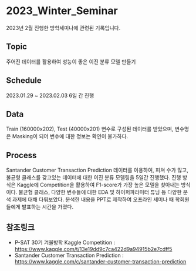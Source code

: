 # 2023_Winter_Seminar
2023년 2월 진행한 방학세미나에 관련된 기록입니다.

Topic
---
주어진 데이터를 활용하여 성능이 좋은 이진 분류 모델 만들기

Schedule
---
2023.01.29 ~ 2023.02.03 6일 간 진행

Data
---
Train (160000x202), Test (40000x201) 변수로 구성된 데이터를 받았으며, 변수명은 Masking이 되어 변수에 대한 정보는 확인이 불가하다.

Process
---
Santander Customer Transaction Prediction 데이터를 이용하여, 피쳐 수가 많고, 불균형 클래스를 갖고있는 데이터에 대한 이진 분류 모델링을 5일간 진행했다. 진행 방식은 Kaggle에 Competition을 활용하여 F1-score가 가장 높은 모델을 찾아내는 방식이다. 불균형 클래스, 다양한 변수들에 대한 EDA 및 하이퍼파라미터 튜닝 등 다양한 분석 과제에 대해 다뤄보았다. 분석한 내용을 PPT로 제작하여 오프라인 세미나 때 학회원들에게 발표하는 시간을 가졌다.

참조링크
---
* P-SAT 30기 겨울방학 Kaggle Competition : https://www.kaggle.com/t/13e19dd9c7ca422d9a94915b2e7cdff5
* Santander Customer Transaction Prediction : https://www.kaggle.com/c/santander-customer-transaction-prediction

